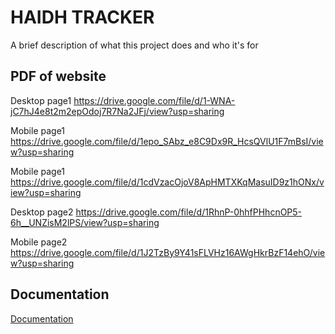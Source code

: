 
# HAIDH TRACKER

A brief description of what this project does and who it's for


## PDF of website
Desktop page1
https://drive.google.com/file/d/1-WNA-jC7hJ4e8t2m2epOdoj7R7Na2JFj/view?usp=sharing

Mobile page1
https://drive.google.com/file/d/1epo_SAbz_e8C9Dx9R_HcsQVlU1F7mBsI/view?usp=sharing

Mobile page1
https://drive.google.com/file/d/1cdVzacOjoV8ApHMTXKqMasuID9z1hONx/view?usp=sharing

Desktop page2
https://drive.google.com/file/d/1RhnP-0hhfPHhcnOP5-6h__UNZisM2lPS/view?usp=sharing

Mobile page2
https://drive.google.com/file/d/1J2TzBy9Y41sFLVHz16AWgHkrBzF14ehO/view?usp=sharing

## Documentation

[Documentation](https://linktodocumentation)

